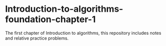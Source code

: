 # Introduction-to-algorithms-foundation-chapter-1
The first chapter of Introduction to algorithms, this repository includes notes and relative practice problems. 
